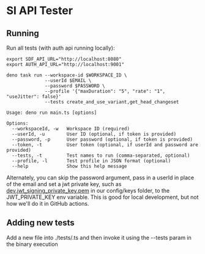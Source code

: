 # SI API Tester

## Running

Run all tests (with auth api running locally):

```shell
export SDF_API_URL="http://localhost:8080"
export AUTH_API_URL="http://localhost:9001"

deno task run --workspace-id $WORKSPACE_ID \
              --userId $EMAIL \
              --password $PASSWORD \
              --profile '{"maxDuration": "5", "rate": "1", "useJitter": false}'
              --tests create_and_use_variant,get_head_changeset

Usage: deno run main.ts [options]

Options:
  --workspaceId, -w   Workspace ID (required)
  --userId, -u        User ID (optional, if token is provided)
  --password, -p      User password (optional, if token is provided)
  --token, -t         User token (optional, if userId and password are provided)
  --tests, -t         Test names to run (comma-separated, optional)
  --profile, -l       Test profile in JSON format (optional)
  --help              Show this help message
```

Alternately, you can skip the password argument, pass in a userId in place of
the email and set a jwt private key, such as
[dev.jwt_signing_private_key.pem](../../config/keys/dev.jwt_signing_private_key.pem)
in our config/keys folder, to the JWT_PRIVATE_KEY env variable. This is good for
local development, but not how we'll do it in GitHub actions.

## Adding new tests

Add a new file into ./tests/<something>.ts and then invoke it using the --tests
param in the binary execution
